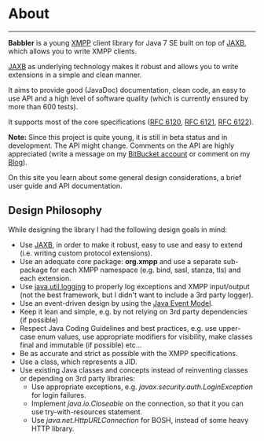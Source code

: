 # About
---

**Babbler** is a young [XMPP][XMPP] client library for Java 7 SE built on top of [JAXB][JAXB], which allows you to write XMPP clients.

[JAXB][JAXB] as underlying technology makes it robust and allows you to write extensions in a simple and clean manner.

It aims to provide good (JavaDoc) documentation, clean code, an easy to use API and a high level of software quality (which is currently ensured by more than 600 tests).

It supports most of the core specifications ([RFC 6120](http://xmpp.org/rfcs/rfc6120.html), [RFC 6121](http://xmpp.org/rfcs/rfc6121.html), [RFC 6122](http://xmpp.org/rfcs/rfc6122.html)).

**Note:** Since this project is quite young, it is still in beta status and in development. The API might change. Comments on the API are highly appreciated (write a message on my [BitBucket account](https://bitbucket.org/sco0ter) or comment on my [Blog](http://babbler-xmpp.blogspot.de/)).

On this site you learn about some general design considerations, a brief user guide and API documentation.


## Design Philosophy

While designing the library I had the following design goals in mind:

* Use [JAXB][JAXB], in order to make it robust, easy to use and easy to extend (i.e. writing custom protocol extensions).
* Use an adequate core package: **org.xmpp** and use a separate sub-package for each XMPP namespace (e.g. bind, sasl, stanza, tls) and each extension.
* Use [java.util.logging](http://docs.oracle.com/javase/7/docs/api/java/util/logging/package-summary.html) to properly log exceptions and XMPP input/output (not the best framework, but I didn't want to include a 3rd party logger).
* Use an event-driven design by using the [Java Event Model](http://en.wikibooks.org/wiki/Java_Programming/Event_Handling).
* Keep it lean and simple, e.g. by not relying on 3rd party dependencies (if possible)
* Respect Java Coding Guidelines and best practices, e.g. use upper-case enum values, use appropriate modifiers for visibility, make classes final and immutable (if possible) etc...
* Be as accurate and strict as possible with the XMPP specifications.
* Use a class, which represents a JID.
* Use existing Java classes and concepts instead of reinventing classes or depending on 3rd party libraries:
    * Use appropriate exceptions, e.g. *javax.security.auth.LoginException* for login failures.
    * Implement *java.io.Closeable* on the connection, so that it you can use try-with-resources statement.
    * Use *java.net.HttpURLConnection* for BOSH, instead of some heavy HTTP library.

[JAXB]: http://en.wikipedia.org/wiki/Java_Architecture_for_XML_Binding "Java Architecture for XML Binding"
[XMPP]: http://xmpp.org "eXtensible Messaging and Presence Protocol"